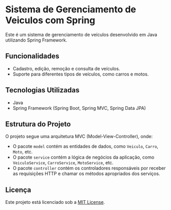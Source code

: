 
# Sistema de Gerenciamento de Veiculos com Spring

Este é um sistema de gerenciamento de veículos desenvolvido em Java utilizando Spring Framework.

## Funcionalidades

- Cadastro, edição, remoção e consulta de veículos.
- Suporte para diferentes tipos de veículos, como carros e motos.

## Tecnologias Utilizadas

- Java
- Spring Framework (Spring Boot, Spring MVC, Spring Data JPA)

## Estrutura do Projeto

O projeto segue uma arquitetura MVC (Model-View-Controller), onde:

- O pacote `model` contém as entidades de dados, como `Veiculo`, `Carro`, `Moto`, etc.
- O pacote `service` contém a lógica de negócios da aplicação, como `VeiculoService`, `CarroService`, `MotoService`, etc.
- O pacote `controller` contém os controladores responsáveis por receber as requisições HTTP e chamar os métodos apropriados dos serviços.

## Licença

Este projeto está licenciado sob a [MIT License](LICENSE).

